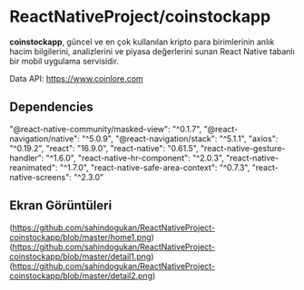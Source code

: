 # ReactNativeProject/coinstockapp

**coinstockapp**, güncel ve en çok kullanılan kripto para birimlerinin anlık hacim bilgilerini, analizlerini ve piyasa değerlerini sunan React Native tabanlı bir mobil uygulama servisidir.

Data API: https://www.coinlore.com

## Dependencies

"@react-native-community/masked-view": "^0.1.7",
"@react-navigation/native": "^5.0.9",
"@react-navigation/stack": "^5.1.1",
"axios": "^0.19.2",
"react": "16.9.0",
"react-native": "0.61.5",
"react-native-gesture-handler": "^1.6.0",
"react-native-hr-component": "^2.0.3",
"react-native-reanimated": "^1.7.0",
"react-native-safe-area-context": "^0.7.3",
"react-native-screens": "^2.3.0"
 
 ## Ekran Görüntüleri
 
 (https://github.com/sahindogukan/ReactNativeProject-coinstockapp/blob/master/home1.png) 
 (https://github.com/sahindogukan/ReactNativeProject-coinstockapp/blob/master/detail1.png)
 (https://github.com/sahindogukan/ReactNativeProject-coinstockapp/blob/master/detail2.png)
